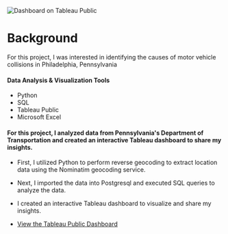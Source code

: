 ![Dashboard on Tableau Public](https://github.com/MatthewLSnell/Philadelphia-Pedestrian-Fatalities-Analysis-in-SQL-Tableau/blob/main/Case%20Study%20Analysis%20of%20Philadelphia's%20Motor%20Vehicle%20Collisions%20Cover.png)

# Background

For this project, I was interested in identifying the causes of motor vehicle collisions in Philadelphia, Pennsylvania

#### Data Analysis & Visualization Tools
+ Python
+ SQL
+ Tableau Public
+ Microsoft Excel

#### For this project, I analyzed data from Pennsylvania's Department of Transportation and created an interactive Tableau dashboard to share my insights.  

+ First, I utilized Python to perform reverse geocoding to extract location data using the Nominatim geocoding service.
+ Next, I imported the data into Postgresql and executed SQL queries to analyze the data.
+ I created an interactive Tableau dashboard to visualize and share my insights. 



+ [View the Tableau Public Dashboard](https://public.tableau.com/profile/matthew.snell1329#!/vizhome/PhiladelphiaPedestrianFatalities/PhiladelphiasFatalPedestrianCrashes2017-2019)


